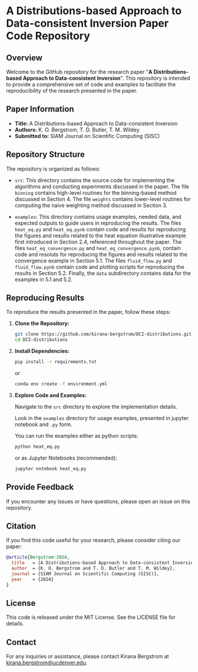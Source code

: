 # A Distributions-based Approach to Data-consistent Inversion Paper Code Repository

## Overview

Welcome to the GitHub repository for the research paper "**A Distributions-based Approach to Data-consistent Inversion**". This repository is intended to provide a comprehensive set of code and examples to facilitate the reproducibility of the research presented in the paper.

## Paper Information

- **Title:** A Distributions-based Approach to Data-consistent Inversion
- **Authors:** K. O. Bergstrom, T. D. Butler, T. M. Wildey
- **Submitted to:** SIAM Journal on Scientific Computing (SISC)

## Repository Structure

The repository is organized as follows:

- `src`: This directory contains the source code for implementing the algorithms and conducting experiments discussed in the paper. The file `binning` contains high-level routines for the binning-based method discussed in Section 4. The file `weights` contains lower-level routines for computing the naive weighting method discussed in Section 3.

- `examples`: This directory contains usage examples, needed data, and expected outputs to guide users in reproducing the results. The files `heat_eq.py` and `heat_eq.pynb` contain code and results for reproducing the figures and results related to the heat equation illustrative example first introduced in Section 2.4, referenced throughout the paper. The files `heat_eq_convergence.py` and `heat_eq_convergence.pynb`, contain code and resoluts for reproducing the figures and results related to the convergence example in Section 5.1. The files `fluid_flow.py` and `fluid_flow.pynb` contain code and plotting scripts for reproducing the results in Section 5.2. Finally, the `data` subdirectory contains data for the examples in 5.1 and 5.2.

## Reproducing Results

To reproduce the results presented in the paper, follow these steps:

1. **Clone the Repository:**

   ```bash
   git clone https://github.com/kirana-bergstrom/DCI-distributions.git
   cd DCI-distributions
   ```

2. **Install Dependencies:**

    ```bash
    pip install -r requirements.txt
    ```
    or
    ```bash
    conda env create -f environment.yml
    ```

3. **Explore Code and Examples:**

    Navigate to the `src` directory to explore the implementation details.

    Look in the `examples` directory for usage examples, presented in jupyter notebook and `.py` form.

    You can run the examples either as python scripts:

    ```bash
    python heat_eq.py
    ```

    or as Jupyter Notebooks (recommended):

    ```bash
    jupyter notebook heat_eq.py
    ```

## Provide Feedback

If you encounter any issues or have questions, please open an issue on this repository.

## Citation

If you find this code useful for your research, please consider citing our paper:

```bibtex
@article{Bergstrom:2024,
  title   = {A Distributions-based Approach to Data-consistent Inversion},
  author  = {K. O. Bergstrom and T. D. Butler and T. M. Wildey},
  journal = {SIAM Journal on Scientific Computing (SISC)},
  year    = {2024}
}
```

## License
This code is released under the MIT License. See the LICENSE file for details.

## Contact
For any inquiries or assistance, please contact Kirana Bergstrom at kirana.bergstrom@ucdenver.edu.
